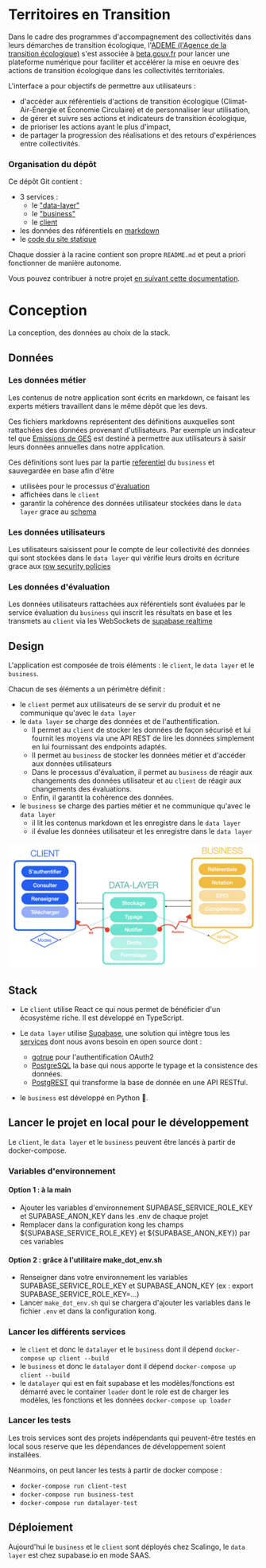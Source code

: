 # Territoires en Transition

Dans le cadre des programmes d'accompagnement des collectivités dans leurs démarches de transition écologique,
l'[ADEME (l'Agence de la transition écologique)](https://www.ademe.fr/) s'est associée à
[beta.gouv.fr](https://beta.gouv.fr/) pour lancer une plateforme numérique pour faciliter et accélérer la mise en oeuvre
des actions de transition écologique dans les collectivités territoriales.

L'interface a pour objectifs de permettre aux utilisateurs :

- d'accéder aux référentiels d'actions de transition écologique
  (Climat-Air-Énergie et Économie Circulaire) et de personnaliser leur utilisation,
- de gérer et suivre ses actions et indicateurs de transition écologique,
- de prioriser les actions ayant le plus d'impact,
- de partager la progression des réalisations et des retours d'expériences entre collectivités.

### Organisation du dépôt

Ce dépôt Git contient :

- 3 services :
    - le ["data-layer"](./data_layer)
    - le ["business"](./business)
    - le [client](./app.territoiresentransitions.react)
- les données des référentiels en [markdown](./markdown)
- le [code du site statique](./territoiresentransitions.fr)

Chaque dossier à la racine contient son propre `README.md` et peut a priori fonctionner de manière autonome.

Vous pouvez contribuer à notre projet [en suivant cette documentation](docs/workflows/contribuer-au-projet.md).

# Conception

La conception, des données au choix de la stack.

## Données

### Les données métier

Les contenus de notre application sont écrits en markdown, ce faisant les experts métiers travaillent dans le même dépôt
que les devs.

Ces fichiers markdowns représentent des définitions auxquelles sont rattachées des données provenant d'utilisateurs. Par
exemple un indicateur tel que [Emissions de GES](markdown/indicateurs/crte/crte_001.md)
est destiné à permettre aux utilisateurs à saisir leurs données annuelles dans notre application.

Ces définitions sont lues par la partie [referentiel](business/business/referentiel) du `business` et sauvegardée en
base afin d'être

- utilisées pour le processus d'[évaluation](business/business/evaluation)
- affichées dans le `client`
- garantir la cohérence des données utilisateur stockées dans le `data layer` grace
  au [schema](data_layer/postgres/definitions)

### Les données utilisateurs

Les utilisateurs saisissent pour le compte de leur collectivité des données qui sont stockées dans le `data layer`
qui vérifie leurs droits en écriture grace aux
[row security policies](https://www.postgresql.˚org/docs/current/ddl-rowsecurity.html)

### Les données d'évaluation

Les données utilisateurs rattachées aux référentiels sont évaluées par le service évaluation du `business` qui inscrit
les résultats en base et les transmets au `client` via les WebSockets
de [supabase realtime](https://github.com/supabase/realtime)

## Design

L'application est composée de trois éléments :
le `client`, le `data layer` et le `business`.

Chacun de ses éléments a un périmètre définit :

- le `client` permet aux utilisateurs de se servir du produit et ne communique qu'avec le `data layer`
- le `data layer` se charge des données et de l'authentification.
    - Il permet au `client` de stocker les données de façon sécurisé et lui fournit les moyens via une API REST de lire
      les données simplement en lui fournissant des endpoints adaptés.
    - Il permet au `business` de stocker les données métier et d'accéder aux données utilisateurs
    - Dans le processus d'évaluation, il permet au `business` de réagir aux changements des données utilisateur et au
      `client` de réagir aux changements des évaluations.
    - Enfin, il garantit la cohérence des données.
- le `business` se charge des parties métier et ne communique qu'avec le `data layer`
    - il lit les contenus markdown et les enregistre dans le `data layer`
    - il évalue les données utilisateur et les enregistre dans le `data layer`

<div align="center">
<img src="design.png" alt="architecture design" >
</div>

## Stack

- Le `client` utilise React ce qui nous permet de bénéficier d'un écosystème riche. Il est développé en TypeScript.

- Le `data layer` utilise [Supabase](https://github.com/supabase/), une solution qui intègre tous
  les [services](https://supabase.com/docs/architecture) dont nous avons besoin en open source dont :
    - [gotrue](https://github.com/netlify/gotrue) pour l'authentification OAuth2
    - [PostgreSQL](https://www.postgresql.org/) la base qui nous apporte le typage et la consistence des données.
    - [PostgREST](https://postgrest.org/en/stable/) qui transforme la base de donnée en une API RESTful.

- le `business` est développé en Python 🐍.

## Lancer le projet en local pour le développement

Le `client`, le `data layer` et le `business` peuvent être lancés à partir de docker-compose.

### Variables d'environnement

#### Option 1 : à la main 
- Ajouter les variables d'environnement SUPABASE_SERVICE_ROLE_KEY et SUPABASE_ANON_KEY dans les .env de chaque projet 
- Remplacer dans la configuration kong les champs ${SUPABASE_SERVICE_ROLE_KEY} et  ${SUPABASE_ANON_KEY}) par ces variables

#### Option 2 : grâce à l'utilitaire make_dot_env.sh
- Renseigner dans votre environnement les variables SUPABASE_SERVICE_ROLE_KEY et SUPABASE_ANON_KEY (ex : export SUPABASE_SERVICE_ROLE_KEY=...)
- Lancer `make_dot_env.sh` qui se chargera d'ajouter les variables dans le fichier `.env` et dans la configuration kong. 

### Lancer les différents services

- le `client` et donc le `datalayer` et le `business` dont il dépend
  `docker-compose up client --build`
- le `business` et donc le `datalayer` dont il dépend
  `docker-compose up client --build`
- le `datalayer` qui est en fait supabase et les modèles/fonctions est démarré avec le container `loader` dont le role
  est de charger les modèles, les fonctions et les données `docker-compose up loader`

### Lancer les tests

Les trois services sont des projets indépendants qui peuvent-être testés en local sous reserve que les dépendances de
développement soient installées.

Néanmoins, on peut lancer les tests à partir de docker compose :
- `docker-compose run client-test`
- `docker-compose run business-test`
- `docker-compose run datalayer-test`

## Déploiement

Aujourd'hui le `business` et le `client` sont déployés chez Scalingo, le `data layer` est chez supabase.io en mode SAAS.
